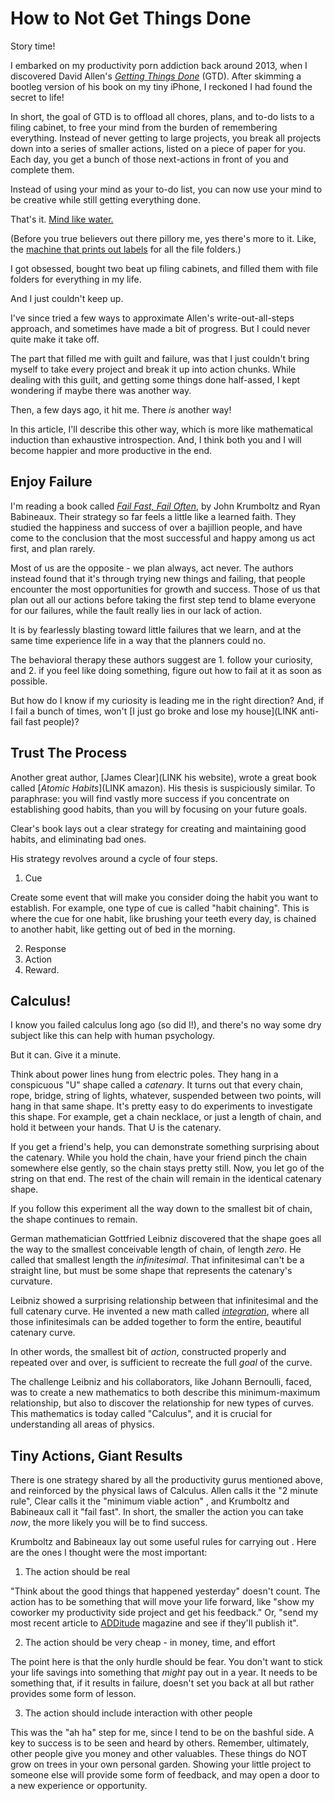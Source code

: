 How to Not Get Things Done
==========================

Story time!

I embarked on my productivity porn addiction back around 2013, when I discovered David Allen's [_Getting Things Done_](LINK) (GTD).  After skimming a bootleg version of his book on my tiny iPhone, I reckoned I had found the secret to life!

In short, the goal of GTD is to offload all chores, plans, and to-do lists to a filing cabinet, to free your mind from the burden of remembering everything.  Instead of never getting to large projects, you break all projects down into a series of smaller actions, listed on a piece of paper for you.  Each day, you get a bunch of those next-actions in front of you and complete them.

Instead of using your mind as your to-do list, you can now use your mind to be creative while still getting everything done.

That's it.  [Mind like water.](LINK)

(Before you true believers out there pillory me, yes there's more to it.  Like, the [machine that prints out labels](LINK) for all the file folders.)

I got obsessed, bought two beat up filing cabinets, and filled them with file folders for everything in my life.

And I just couldn't keep up.

I've since tried a few ways to approximate Allen's write-out-all-steps approach, and sometimes have made a bit of progress.  But I could never quite make it take off.

The part that filled me with guilt and failure, was that I just couldn't bring myself to take every project and break it up into action chunks.  While dealing with this guilt, and getting some things done half-assed, I kept wondering if maybe there was another way.

Then, a few days ago, it hit me.  There _is_ another way!

In this article, I'll describe this other way, which is more like mathematical induction than exhaustive introspection.  And, I think both you and I will become happier and more productive in the end.

## Enjoy Failure

I'm reading a book called [_Fail Fast, Fail Often_](LINK), by John Krumboltz and Ryan Babineaux.  Their strategy so far feels a little like a learned faith.  They studied the happiness and success of over a bajillion people, and have come to the conclusion that the most successful and happy among us act first, and plan rarely.

Most of us are the opposite - we plan always, act never.  The authors instead found that it's through trying new things and failing, that people encounter the most opportunities for growth and success.  Those of us that plan out all our actions before taking the first step tend to blame everyone for our failures, while the fault really lies in our lack of action.

It is by fearlessly blasting toward little failures that we learn, and at the same time experience life in a way that the planners could no.

The behavioral therapy these authors suggest are 1. follow your curiosity, and 2. if you feel like doing something, figure out how to fail at it as soon as possible.

But how do I know if my curiosity is leading me in the right direction?  And, if I fail a bunch of times, won't [I just go broke and lose my house](LINK anti-fail fast people)?

## Trust The Process

Another great author, [James Clear](LINK his website), wrote a great book called [_Atomic Habits_](LINK amazon).  His thesis is suspiciously similar.  To paraphrase:  you will find vastly more success if you concentrate on establishing good habits, than you will by focusing on your future goals.

Clear's book lays out a clear strategy for creating and maintaining good habits, and eliminating bad ones.

His strategy revolves around a cycle of four steps.

1. Cue

Create some event that will make you consider doing the habit you want to establish.  For example, one type of cue is called "habit chaining".  This is where the cue for one habit, like brushing your teeth every day, is chained to another habit, like getting out of bed in the morning.

2. Response
3. Action
4. Reward.  

## Calculus!

I know you failed calculus long ago (so did I!), and there's no way some dry subject like this can help with human psychology.

But it can.  Give it a minute.

Think about power lines hung from electric poles.  They hang in a conspicuous "U" shape called a _catenary_.  It turns out that every chain, rope, bridge, string of lights, whatever, suspended between two points, will hang in that same shape.  It's pretty easy to do experiments to investigate this shape.  For example, get a chain necklace, or just a length of chain, and hold it between your hands.  That U is the catenary.

If you get a friend's help, you can demonstrate something surprising about the catenary.  While you hold the chain, have your friend pinch the chain somewhere else gently, so the chain stays pretty still.  Now, you let go of the string on that end.  The rest of the chain will remain in the identical catenary shape.

If you follow this experiment all the way down to the smallest bit of chain, the shape continues to remain.

German mathematician Gottfried Leibniz discovered that the shape goes all the way to the smallest conceivable length of chain, of length _zero_.  He called that smallest length the _infinitesimal_.  That infinitesimal can't be a straight line, but must be some shape that represents the catenary's curvature.

Leibniz showed a surprising relationship between that infinitesimal and the full catenary curve.  He invented a new math called [_integration_](LINK), where all those infinitesimals can be added together to form the entire, beautiful catenary curve.

In other words, the smallest bit of _action_, constructed properly and repeated over and over, is sufficient to recreate the full _goal_ of the curve.

The challenge Leibniz and his collaborators, like Johann Bernoulli, faced, was to create a new mathematics to both describe this minimum-maximum relationship, but also to discover the relationship for new types of curves.  This mathematics is today called "Calculus", and it is crucial for understanding all areas of physics.

## Tiny Actions, Giant Results

There is one strategy shared by all the productivity gurus mentioned above, and reinforced by the physical laws of Calculus.  Allen calls it the "2 minute rule", Clear calls it the "minimum viable action" <todo check this>, and Krumboltz and Babineaux call it "fail fast".  In short, the smaller the action you can take _now_, the more likely you will be to find success.

Krumboltz and Babineaux lay out some useful rules for carrying out .  Here are the ones I thought were the most important:

1. The action should be real

"Think about the good things that happened yesterday" doesn't count.  The action has to be something that will move your life forward, like "show my coworker my productivity side project and get his feedback."  Or, "send my most recent article to [ADDitude](LINK) magazine and see if they'll publish it".

2. The action should be very cheap - in money, time, and effort

The point here is that the only hurdle should be fear.  You don't want to stick your life savings into something that *might* pay out in a year.  It needs to be something that, if it results in failure, doesn't set you back at all but rather provides some form of lesson.

3. The action should include interaction with other people

This was the "ah ha" step for me, since I tend to be on the bashful side.  A key to success is to be seen and heard by others.  Remember, ultimately, other people give you money and other valuables.  These things do NOT grow on trees in your own personal garden.  Showing your little project to someone else will provide some form of feedback, and may open a door to a new experience or opportunity.



